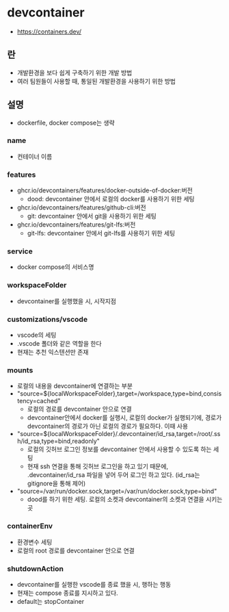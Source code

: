 # devcontainer
- https://containers.dev/

## 란
- 개발환경을 보다 쉽게 구축하기 위한 개발 방법
- 여러 팀원들이 사용할 때, 통일된 개발환경을 사용하기 위한 방법

## 설명
- dockerfile, docker compose는 생략
### name
- 컨테이너 이름
### features
- ghcr.io/devcontainers/features/docker-outside-of-docker:버전
    - dood: devcontainer 안에서 로컬의 docker를 사용하기 위한 세팅
- ghcr.io/devcontainers/features/github-cli:버전
    - git: devcontainer 안에서 git을 사용하기 위한 세팅
- ghcr.io/devcontainers/features/git-lfs:버전
    - git-lfs: devcontainer 안에서 git-lfs를 사용하기 위한 세팅
### service
- docker compose의 서비스명
### workspaceFolder
- devcontainer를 실행했을 시, 시작지점
### customizations/vscode
- vscode의 세팅
- .vscode 폴더와 같은 역할을 한다
- 현재는 추천 익스텐션만 존재
### mounts
- 로컬의 내용을 devcontainer에 연결하는 부분
- "source=${localWorkspaceFolder},target=/workspace,type=bind,consistency=cached"
    - 로컬의 경로를 devcontainer 안으로 연결
    - devcontainer안에서 docker를 실행시, 로컬의 docker가 실행되기에, 경로가 devcontainer의 경로가 아닌 로컬의 경로가 필요하다. 이때 사용
- "source=${localWorkspaceFolder}/.devcontainer/id_rsa,target=/root/.ssh/id_rsa,type=bind,readonly"
    - 로컬의 깃허브 로그인 정보를 devcontainer 안에서 사용할 수 있도록 하는 세팅
    - 현재 ssh 연결을 통해 깃허브 로그인을 하고 있기 때문에, .devcontainer/id_rsa 파일을 넣어 두어 로그인 하고 있다. (id_rsa는 gitignore을 통해 제어)
- "source=/var/run/docker.sock,target=/var/run/docker.sock,type=bind"
    - dood를 하기 위한 세팅. 로컬의 소켓과 devcontainer의 소켓과 연결을 시키는 곳
### containerEnv
- 환경변수 세팅
- 로컬의 root 경로를 devcontainer 안으로 연결
### shutdownAction
- devcontainer를 실행한 vscode를 종료 했을 시, 행하는 행동
- 현재는 compose 종료를 지시하고 있다.
- default는 stopContainer
